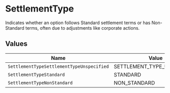 # SettlementType

Indicates whether an option follows Standard settlement terms or has Non-Standard terms, often due to adjustments like corporate actions.


## Values

| Name                                      | Value                                     |
| ----------------------------------------- | ----------------------------------------- |
| `SettlementTypeSettlementTypeUnspecified` | SETTLEMENT_TYPE_UNSPECIFIED               |
| `SettlementTypeStandard`                  | STANDARD                                  |
| `SettlementTypeNonStandard`               | NON_STANDARD                              |